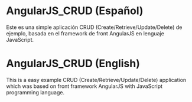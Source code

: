AngularJS_CRUD (Español)
========================
Este es una simple aplicación CRUD (Create/Retrieve/Update/Delete) de ejemplo, basada en el framework de front AngularJS en lenguaje JavaScript.

AngularJS_CRUD (English)
========================
This is a easy example CRUD (Create/Retrieve/Update/Delete) application which was based on front framework AngularJS with JavaScript programming language.
